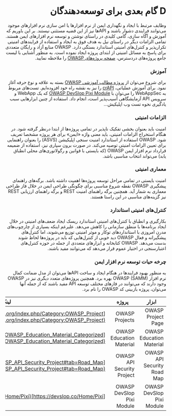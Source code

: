 
<div dir="rtl" align='right'>

D  گام بعدی برای توسعه‌دهندگان
========

وظایف مرتبط با ایجاد و نگهداری ایمن از نرم افزارها یا امن سازی نرم افزارهای موجود می‌توانند فرایندی دشوار باشند و APIها نیز از این قضیه مستثنی نیستند. 
بر این باوریم که آموزش و آگاه سازی، گامی کلیدی در راستای نوشتن و توسعه نرم افزارهای ایمن هستند. تمامی الزامات دیگر در راستای نیل به هدف فوق به ایجاد و استفاده از فرایندهای امنیتی تکرارپذیر و کنترل‌های امنیتی استاندارد بستگی دارد.
OWASP منابع آزاد و رایگان متعددی برای پاسخ به مسائل امنیتی از ابتدای پروژه ایجاد نموده است. به منظور آشنایی با لیست جامع پروژه‌‌های دردسترس، [صفحه پروژه‌‌های OWASP](https://www.owasp.org/index.php/Category:OWASP_Project) را ملاحظه نمایید.

### آموزش
برای شروع می‌توان از [پروژه مطالب آموزشی OWASP](https://www.owasp.org/index.php/OWASP_Education_Material_Categorized) بسته به علاقه و نوع حرفه آغاز نمود. برای آموزش عملیاتی، [crAPI](https://www.owasp.org/index.php/OWASP_API_Security_Project#tab=Road_Map) را نیز به نقشه راه خود افزوده‌ایم. تست‌‌های مربوط به WebAppSec را می‌توان با [OWASP DevSlop Pixi Module](https://devslop.co/Home/Pixi) که یک WebApp و سرویس API آزمایشگاهی آسیب‌پذیر است، انجام داد. استفاده از چنین ابزارهایی سبب یادگیری نحوه تست وب اپلیکیش...

### الزامات امنیتی
امنیت باید بعنوان بخشی تفکیک ناپذیر در تمامی پروژه‌‌ها از ابتدا درنظر گرفته شود. در هنگام استخراج الزامات امنیتی، باید معنی واژه «ایمن» برای هر پروژه مشخصا تعریف شود. OWASP استفاده از استاندارد امنیت سنجی اپلیکیشن (ASVS) را بعنوان راهنمایی برای تعیین الزامات امنیتی توصیه می‌کند. در صورت برون سپاری نیز، استفاده از ضمیمه قرارداد نرم افزار ایمن OWASP (که بایستی با قوانین و رگولاتوری‌‌های محلی انطباق یابد) می‌تواند انتخاب مناسبی باشد.

### معماری امنیتی
امنیت بایستی در تمامی مراحل توسعه پروژه‌‌ها اهمیت داشته باشد. برگه‌‌های راهنمای پیشگیری OWASP نقطه شروع مناسبی برای چگونگی طراحی ایمن در خلال فاز طراحی معماری به شمار آید. همچنین برگه راهنمای امنیت REST و برگه راهنمای ارزیابی REST نیز گزینه‌‌های مناسبی در این راستا هستند.

### کنترل‌‌های امنیتی استاندارد
بکارگیری و انطباق با کنترل‌‌های امنیتی استاندارد ریسک ایجاد ضعف‌‌های امنیتی در خلال ایجاد برنامه‌‌ها با منطق سازمانی را کاهش می‌دهد. علیرغم اینکه بسیاری از چارچوب‌های مدرن امروزی با استانداردهای توکار و موثر امنیتی توزیع می‌شوند، اما کنترل‌‌های پیشگیرانه و فعال OWASP دید خوبی از کنترل‌‌هایی که باید در پروژه‌‌ها لحاظ شوند بدست می‌دهد. OWASP کتابخانه و ابزارهای متعددی از جمله در حوزه کنترل‌‌های اعتبارسنجی در اختیار عموم قرار می‌دهد که می‌توانند مفید باشند.

### چرخه حیات توسعه نرم افزار ایمن
به منظور بهبود فرایندها در هنگام ایجاد و ساخت APIها می‌توان از مدل ضمانت کمال نرم افزار OWASP  (SAMM) بهره برد. همچنین پروژه‌‌های متعدد دیگری نیز در OWASP وجود دارند که می‌توانند در فازهای مختلف توسعه API مفید باشند که از جمله آنها می‌توان، پروژه بازبینی کد OWASP را نام برد.

| **ابزار**                        | **پروژه**                                        | **لینک**                                                                                  |
|---------------------------------|------------------------------------------------|------------------------------------------------------------------------------------------|
| OWASP Project Page              | OWASP Projects                                  | [https://www.owasp.org/index.php/Category:OWASP_Project](https://www.owasp.org/index.php/Category:OWASP_Project)                  |
| OWASP Education Material        | OWASP Education Material                        | [https://www.owasp.org/index.php/OWASP_Education_Material_Categorized](https://www.owasp.org/index.php/OWASP_Education_Material_Categorized) |
| OWASP API Security Road Map     | OWASP API Security Project                      | [https://www.owasp.org/index.php/OWASP_API_Security_Project#tab=Road_Map](https://www.owasp.org/index.php/OWASP_API_Security_Project#tab=Road_Map) |
| OWASP DevSlop Pixi Module       | OWASP DevSlop Pixi Module                       | [https://devslop.co/Home/Pixi](https://devslop.co/Home/Pixi)                             |

</div>
